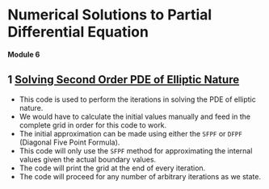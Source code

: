 # Numerical Solutions to Partial Differential Equation

**Module 6**


## 1 [Solving Second Order PDE of Elliptic Nature](./solving_elliptic_equation.m)

* This code is used to perform the iterations in solving the PDE of elliptic nature.
* We would have to calculate the initial values manually and feed in the complete grid in order for this code to work.
* The initial approximation can be made using either the `SFPF` or `DFPF` (Diagonal Five Point Formula).
* This code will only use the `SFPF` method for approximating the internal values given the actual boundary values.
* The code will print the grid at the end of every iteration.
* The code will proceed for any number of arbitrary iterations as we state.
